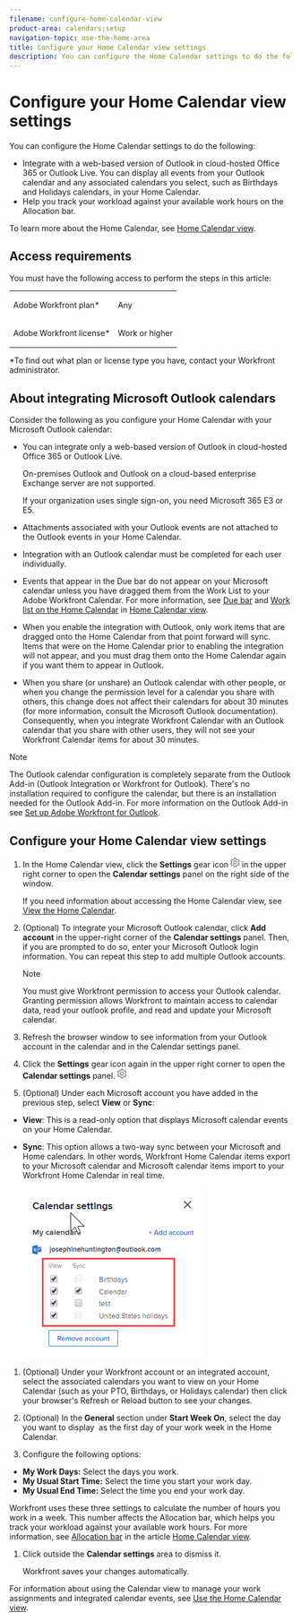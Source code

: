```yaml
---
filename: configure-home-calendar-view
product-area: calendars;setup
navigation-topic: use-the-home-area
title: Configure your Home Calendar view settings
description: You can configure the Home Calendar settings to do the following:
---
```


# Configure your Home Calendar view settings

You can configure the Home Calendar settings to do the following:

* Integrate with a web-based version of Outlook in cloud-hosted Office 365 or Outlook Live. You can display all events from your Outlook calendar and any associated calendars you select, such as Birthdays and Holidays calendars, in your Home Calendar.
* Help you track your workload against your available work hours on the Allocation bar.

To learn more about the Home Calendar, see [Home Calendar view](../../../workfront-basics/using-home/using-the-home-area/home-calendar-view.md).

## Access requirements

You must have the following access to perform the steps in this article:

<table cellspacing="0"> 
 <col> 
 </col> 
 <col> 
 </col> 
 <tbody> 
  <tr> 
   <td role="rowheader">Adobe Workfront plan*</td> 
   <td> <p>Any</p> </td> 
  </tr> 
  <tr> 
   <td role="rowheader">Adobe Workfront license*</td> 
   <td> <p>Work or higher</p> </td> 
  </tr> 
 </tbody> 
</table>

&#42;To find out what plan or license type you have, contact your Workfront administrator.

## About integrating Microsoft Outlook calendars

Consider the following as you configure your Home Calendar with your Microsoft Outlook calendar:

* You can integrate only a web-based version of Outlook in cloud-hosted Office 365 or Outlook Live.

  On-premises Outlook and Outlook on a cloud-based enterprise Exchange server are not supported.

  If your organization uses single sign-on, you need Microsoft 365 E3 or E5.<![CDATA[    ]]>

* Attachments associated with your Outlook events are not attached to the Outlook events in your Home Calendar. 
* Integration with an Outlook calendar must be completed for each user individually. 
* Events that appear in the Due bar do not appear on your Microsoft calendar unless you have dragged them from the Work List to your Adobe Workfront Calendar. For more information, see [Due bar](../../../workfront-basics/using-home/using-the-home-area/home-calendar-view.md#viewing-the-due-bar)&nbsp;and [Work list on the Home Calendar](../../../workfront-basics/using-home/using-the-home-area/home-calendar-view.md#using-the-left-panel-of-the-home-view) in [Home Calendar view](../../../workfront-basics/using-home/using-the-home-area/home-calendar-view.md).

* When you enable the integration with Outlook, only work items that are dragged onto the Home Calendar from that point forward will sync. Items that were on the Home Calendar prior to enabling the integration will not appear, and you must drag them onto the Home Calendar again if you want them to appear in Outlook.
* When you share (or unshare) an Outlook calendar with other people, or when you change the permission level for a calendar you share with others, this change does not affect their calendars for about 30 minutes (for more information, consult the Microsoft Outlook documentation).  
  Consequently, when you integrate Workfront Calendar with an Outlook calendar that you share with other users, they will not see your Workfront Calendar items for about 30 minutes.

>[!NOTE]
>
>The Outlook calendar configuration is completely separate from the Outlook Add-in (Outlook Integration or Workfront for Outlook). There's no installation required to configure the calendar, but there is an installation needed for the Outlook Add-in. For more information on the Outlook Add-in see [Set up Adobe Workfront for Outlook](../../../workfront-integrations-and-apps/using-workfront-with-outlook/set-up-workfront-for-outlook.md).

## Configure your Home Calendar view settings

1. In the Home Calendar view, click the **Settings** gear icon ![Calendar_Settings_gear_icon.png](assets/calendar-settings-gear-icon.png) in the upper right corner to open the **Calendar settings** panel on the right side of the window.

   If you need information about accessing the Home Calendar view, see [View the Home Calendar](../../../workfront-basics/using-home/using-the-home-area/view-home-calendar.md).

1. (Optional) To integrate your Microsoft Outlook calendar, click **Add account** in the upper-right corner of the **Calendar settings** panel. Then, if you are prompted to do so, enter your Microsoft Outlook login information. You can repeat this step to add multiple Outlook accounts.

   >[!NOTE]
   >
   >You must give Workfront permission to access your Outlook calendar. Granting permission allows Workfront to maintain access to calendar data, read your outlook profile, and read and update your Microsoft calendar.

1. Refresh the browser window to see information from your Outlook account in the calendar and in the Calendar settings panel.
1. Click the **Settings** gear icon again in the upper right corner to open the **Calendar settings** panel. ![Calendar_Settings_gear_icon.png](assets/calendar-settings-gear-icon.png)  

1. (Optional) Under each Microsoft account you have added in the previous step, select **View** or **Sync**:

  * **View**: This is a read-only option that displays Microsoft calendar events on your Home Calendar.
  * **Sync**: This option allows a two-way sync between your Microsoft and Home calendars. In other words,&nbsp;Workfront Home Calendar items export to your Microsoft calendar and Microsoft calendar items import to your Workfront Home Calendar in real time.

    ![](assets/view-sync-checkboxes-qs.png)

1. (Optional) Under your Workfront account or an integrated account, select the associated calendars you want&nbsp;to view on your Home Calendar (such as your PTO, Birthdays, or Holidays calendar) then click your browser's Refresh or Reload button to see your changes.  

1. (Optional) In the **General** section under **Start Week On**, select the day you want to display&nbsp;&nbsp;as the first day of your&nbsp;work week in the Home Calendar.

1. Configure&nbsp;the following options:

  * **My Work Days:**&nbsp;Select the days you work.
  * **My Usual Start Time:**&nbsp;Select the time you start your work day.
  * **My Usual End Time:**&nbsp;Select the time you end your work day.

   Workfront uses these three settings to calculate the number of hours you work in a week. This number affects the Allocation bar, which helps you track your workload against your available work hours.&nbsp;For more information, see [Allocation bar](../../../workfront-basics/using-home/using-the-home-area/home-calendar-view.md#understanding-the-allocation-of-time) in&nbsp;the article [Home Calendar view](../../../workfront-basics/using-home/using-the-home-area/home-calendar-view.md).

1. Click outside the **Calendar settings** area to dismiss it.

   Workfront saves your changes automatically.

For information about using the Calendar view to manage your&nbsp;work assignments and integrated calendar events, see [Use the Home Calendar view](../../../workfront-basics/using-home/using-the-home-area/use-home-calendar-view.md).
